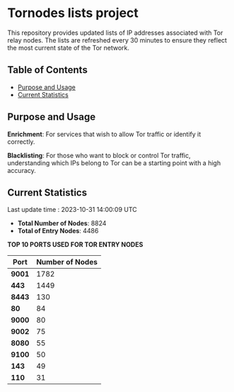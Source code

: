 # Tornodes lists project

This repository provides updated lists of IP addresses associated with Tor relay nodes. The lists are refreshed every 30 minutes to ensure they reflect the most current state of the Tor network.

## Table of Contents

- [Purpose and Usage](#purpose-and-usage)
- [Current Statistics](#current-statistics)


## Purpose and Usage

**Enrichment**: For services that wish to allow Tor traffic or identify it correctly.

**Blacklisting**: For those who want to block or control Tor traffic, understanding which IPs belong to Tor can be a starting point with a high accuracy.

## Current Statistics

Last update time : 2023-10-31 14:00:09 UTC

- **Total Number of Nodes**: 8824
- **Total of Entry Nodes**: 4486

**TOP 10 PORTS USED FOR TOR ENTRY NODES**

| **Port** | **Number of Nodes** |
|------|-----------------|
| **9001**   | 1782  |
| **443**   | 1449  |
| **8443**   | 130  |
| **80**   | 84  |
| **9000**   | 80  |
| **9002**   | 75  |
| **8080**   | 55  |
| **9100**   | 50  |
| **143**   | 49  |
| **110**   | 31  |

